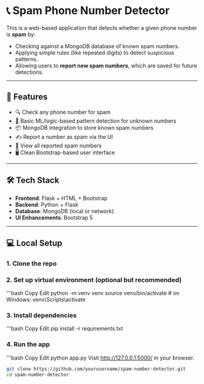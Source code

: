 # 📞 Spam Phone Number Detector

This is a web-based application that detects whether a given phone number is **spam** by:

- Checking against a MongoDB database of known spam numbers.
- Applying simple rules (like repeated digits) to detect suspicious patterns.
- Allowing users to **report new spam numbers**, which are saved for future detections.

---

## 🚀 Features

- 🔍 Check any phone number for spam
- 🧠 Basic ML/logic-based pattern detection for unknown numbers
- 📦 MongoDB integration to store known spam numbers
- ✍️ Report a number as spam via the UI
- 📄 View all reported spam numbers
- 🖥️ Clean Bootstrap-based user interface

---

## 🛠 Tech Stack

- **Frontend**: Flask + HTML + Bootstrap
- **Backend**: Python + Flask
- **Database**: MongoDB (local or network)
- **UI Enhancements**: Bootstrap 5

---

## 💻 Local Setup

### 1. Clone the repo

### 2. Set up virtual environment (optional but recommended)
'''bash
Copy
Edit
python -m venv venv
source venv/bin/activate  # on Windows: venv\Scripts\activate

### 3. Install dependencies
'''bash
Copy
Edit
pip install -r requirements.txt
### 4. Run the app
'''bash
Copy
Edit
python app.py
Visit http://127.0.0.1:5000/ in your browser.

```bash
git clone https://github.com/yourusername/spam-number-detector.git
cd spam-number-detector


